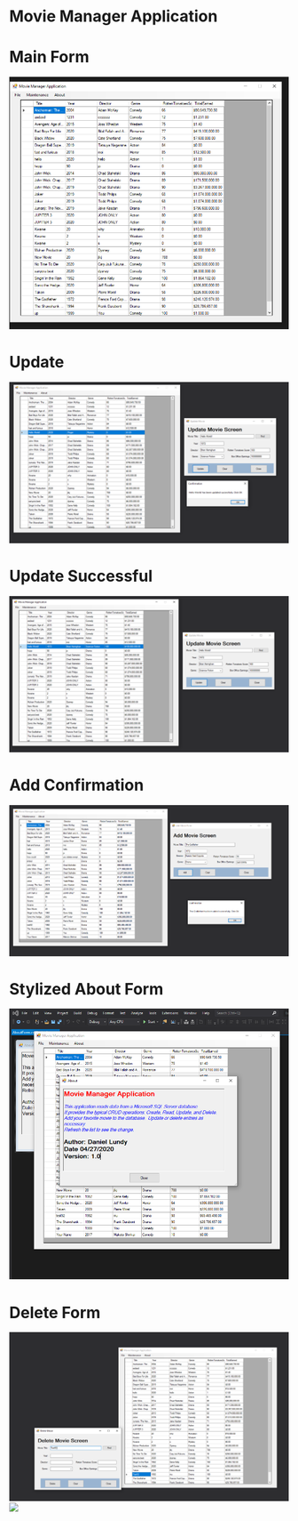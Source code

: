 # Movie Manager Application
# Main Form
![](Images/Main1.PNG)
# Update
![](Images/UpdateSuccess.PNG)
# Update Successful
![](Images/UpdateSuccess2.PNG)
# Add Confirmation
![](Images/AddConfirmation.PNG)
# Stylized About Form
![](Images/About.PNG)
# Delete Form
![](Images/Delete.PNG)
![](ImagesDeleted.PNG)
